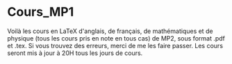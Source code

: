 # Cours_MP1
Voilà les cours en LaTeX d'anglais, de français, de mathématiques et de physique (tous les cours pris en note en tous cas) de MP2, sous format .pdf et .tex.
Si vous trouvez des erreurs, merci de me les faire passer.
Les cours seront mis à jour à 20H tous les jours de cours.
